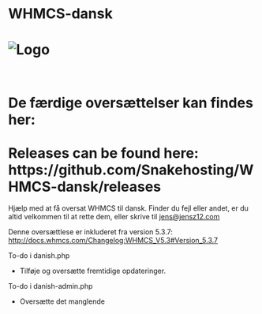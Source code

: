 WHMCS-dansk
===========
![Logo](http://krebsonsecurity.com/wp-content/uploads/2012/05/whmcs.png)
===========
<h1><br>De færdige oversættelser kan findes her:</br>
<br>Releases can be found here:</br>
https://github.com/Snakehosting/WHMCS-dansk/releases</h1>

Hjælp med at få oversat WHMCS til dansk.
Finder du fejl eller andet, er du altid velkommen til at rette dem, eller skrive til jens@jensz12.com

Denne oversættlese er inkluderet fra version 5.3.7: http://docs.whmcs.com/Changelog:WHMCS_V5.3#Version_5.3.7

To-do i danish.php
 - Tilføje og oversætte fremtidige opdateringer.

To-do i danish-admin.php
 - Oversætte det manglende
